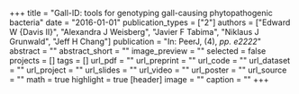 +++
title = "Gall-ID: tools for genotyping gall-causing phytopathogenic bacteria"
date = "2016-01-01"
publication_types = ["2"]
authors = ["Edward W {Davis II}", "Alexandra J Weisberg", "Javier F Tabima", "Niklaus J Grunwald", "Jeff H Chang"]
publication = "In: PeerJ, (4), _pp. e2222_"
abstract = ""
abstract_short = ""
image_preview = ""
selected = false
projects = []
tags = []
url_pdf = ""
url_preprint = ""
url_code = ""
url_dataset = ""
url_project = ""
url_slides = ""
url_video = ""
url_poster = ""
url_source = ""
math = true
highlight = true
[header]
image = ""
caption = ""
+++
